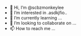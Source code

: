 - 👋 Hi, I’m @scbzmonkeylee
- 👀 I’m interested in .asdkjfio..
- 🌱 I’m currently learning ...
- 💞️ I’m looking to collaborate on ...
- 📫 How to reach me ...

<!---
scbzmonkeylee/scbzmonkeylee is a ✨ special ✨ repository because its `README.md` (this file) appears on your GitHub profile.
You can click the Preview link to take a look at your changes.
--->
